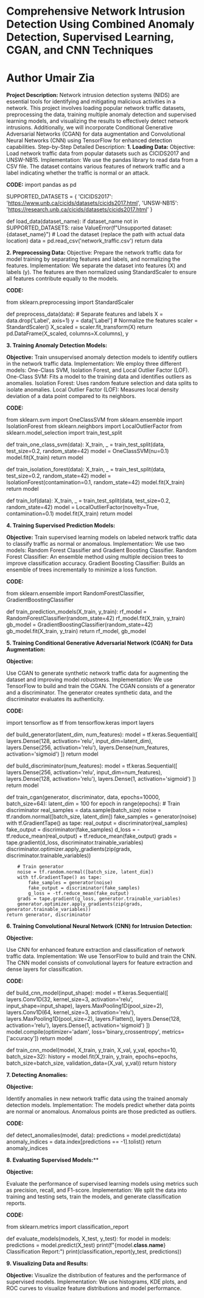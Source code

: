 # Comprehensive Network Intrusion Detection Using Combined Anomaly Detection, Supervised Learning, CGAN, and CNN Techniques
# Author Umair Zia
**Project Description:**
Network intrusion detection systems (NIDS) are essential tools for identifying and mitigating malicious activities in a network. This project involves loading popular network traffic datasets, preprocessing the data, training multiple anomaly detection and supervised learning models, and visualizing the results to effectively detect network intrusions. Additionally, we will incorporate Conditional Generative Adversarial Networks (CGAN) for data augmentation and Convolutional Neural Networks (CNN) using TensorFlow for enhanced detection capabilities.
Step-by-Step Detailed Description:
**1. Loading Data:**
Objective: Load network traffic data from popular datasets such as CICIDS2017 and UNSW-NB15.
Implementation: We use the pandas library to read data from a CSV file. The dataset contains various features of network traffic and a label indicating whether the traffic is normal or an attack.

**CODE:**
import pandas as pd

SUPPORTED_DATASETS = {
    'CICIDS2017': 'https://www.unb.ca/cicids/datasets/cicids2017.html',
    'UNSW-NB15': 'https://research.unb.ca/cicids/datasets/cicids2017.html'
}

def load_data(dataset_name):
    if dataset_name not in SUPPORTED_DATASETS:
        raise ValueError(f"Unsupported dataset: {dataset_name}")
    # Load the dataset (replace the path with actual data location)
    data = pd.read_csv('network_traffic.csv')
    return data


**2. Preprocessing Data:**
Objective: Prepare the network traffic data for model training by separating features and labels, and normalizing the features.
Implementation: We separate the dataset into features (X) and labels (y). The features are then normalized using StandardScaler to ensure all features contribute equally to the models.

**CODE:**

from sklearn.preprocessing import StandardScaler

def preprocess_data(data):
    # Separate features and labels
    X = data.drop('Label', axis=1)
    y = data['Label']
    # Normalize the features
    scaler = StandardScaler()
    X_scaled = scaler.fit_transform(X)
    return pd.DataFrame(X_scaled, columns=X.columns), y


**3. Training Anomaly Detection Models:**

**Objective:**
Train unsupervised anomaly detection models to identify outliers in the network traffic data.
Implementation: We employ three different models: One-Class SVM, Isolation Forest, and Local Outlier Factor (LOF).
One-Class SVM: Fits a model to the training data and identifies outliers as anomalies.
Isolation Forest: Uses random feature selection and data splits to isolate anomalies.
Local Outlier Factor (LOF): Measures local density deviation of a data point compared to its neighbors.

**CODE:**

from sklearn.svm import OneClassSVM
from sklearn.ensemble import IsolationForest
from sklearn.neighbors import LocalOutlierFactor
from sklearn.model_selection import train_test_split

def train_one_class_svm(data):
    X_train, _ = train_test_split(data, test_size=0.2, random_state=42)
    model = OneClassSVM(nu=0.1)
    model.fit(X_train)
    return model

def train_isolation_forest(data):
    X_train, _ = train_test_split(data, test_size=0.2, random_state=42)
    model = IsolationForest(contamination=0.1, random_state=42)
    model.fit(X_train)
    return model

def train_lof(data):
    X_train, _ = train_test_split(data, test_size=0.2, random_state=42)
    model = LocalOutlierFactor(novelty=True, contamination=0.1)
    model.fit(X_train)
    return model

**4. Training Supervised Prediction Models:**

**Objective:** 
Train supervised learning models on labeled network traffic data to classify traffic as normal or anomalous.
Implementation: We use two models: Random Forest Classifier and Gradient Boosting Classifier.
Random Forest Classifier: An ensemble method using multiple decision trees to improve classification accuracy.
Gradient Boosting Classifier: Builds an ensemble of trees incrementally to minimize a loss function.

**CODE:**

from sklearn.ensemble import RandomForestClassifier, GradientBoostingClassifier

def train_prediction_models(X_train, y_train):
    rf_model = RandomForestClassifier(random_state=42)
    rf_model.fit(X_train, y_train)
    gb_model = GradientBoostingClassifier(random_state=42)
    gb_model.fit(X_train, y_train)
    return rf_model, gb_model

**5. Training Conditional Generative Adversarial Network (CGAN) for Data Augmentation:**

**Objective:**

Use CGAN to generate synthetic network traffic data for augmenting the dataset and improving model robustness.
Implementation: We use TensorFlow to build and train the CGAN. The CGAN consists of a generator and a discriminator. The generator creates synthetic data, and the discriminator evaluates its authenticity.

**CODE:**

import tensorflow as tf
from tensorflow.keras import layers

def build_generator(latent_dim, num_features):
    model = tf.keras.Sequential([
        layers.Dense(128, activation='relu', input_dim=latent_dim),
        layers.Dense(256, activation='relu'),
        layers.Dense(num_features, activation='sigmoid')
    ])
    return model

def build_discriminator(num_features):
    model = tf.keras.Sequential([
        layers.Dense(256, activation='relu', input_dim=num_features),
        layers.Dense(128, activation='relu'),
        layers.Dense(1, activation='sigmoid')
    ])
    return model

def train_cgan(generator, discriminator, data, epochs=10000, batch_size=64):
    latent_dim = 100
    for epoch in range(epochs):
        # Train discriminator
        real_samples = data.sample(batch_size)
        noise = tf.random.normal([batch_size, latent_dim])
        fake_samples = generator(noise)
        with tf.GradientTape() as tape:
            real_output = discriminator(real_samples)
            fake_output = discriminator(fake_samples)
            d_loss = -tf.reduce_mean(real_output) + tf.reduce_mean(fake_output)
        grads = tape.gradient(d_loss, discriminator.trainable_variables)
        discriminator.optimizer.apply_gradients(zip(grads, discriminator.trainable_variables))

        # Train generator
        noise = tf.random.normal([batch_size, latent_dim])
        with tf.GradientTape() as tape:
            fake_samples = generator(noise)
            fake_output = discriminator(fake_samples)
            g_loss = -tf.reduce_mean(fake_output)
        grads = tape.gradient(g_loss, generator.trainable_variables)
        generator.optimizer.apply_gradients(zip(grads, generator.trainable_variables))
    return generator, discriminator

**6. Training Convolutional Neural Network (CNN) for Intrusion Detection:**

**Objective:**

Use CNN for enhanced feature extraction and classification of network traffic data.
Implementation: We use TensorFlow to build and train the CNN. The CNN model consists of convolutional layers for feature extraction and dense layers for classification.

**CODE:**

def build_cnn_model(input_shape):
    model = tf.keras.Sequential([
        layers.Conv1D(32, kernel_size=3, activation='relu', input_shape=input_shape),
        layers.MaxPooling1D(pool_size=2),
        layers.Conv1D(64, kernel_size=3, activation='relu'),
        layers.MaxPooling1D(pool_size=2),
        layers.Flatten(),
        layers.Dense(128, activation='relu'),
        layers.Dense(1, activation='sigmoid')
    ])
    model.compile(optimizer='adam', loss='binary_crossentropy', metrics=['accuracy'])
    return model

def train_cnn_model(model, X_train, y_train, X_val, y_val, epochs=10, batch_size=32):
    history = model.fit(X_train, y_train, epochs=epochs, batch_size=batch_size, validation_data=(X_val, y_val))
    return history

**7. Detecting Anomalies:**

**Objective:**

Identify anomalies in new network traffic data using the trained anomaly detection models.
Implementation: The models predict whether data points are normal or anomalous. Anomalous points are those predicted as outliers.

**CODE:**

def detect_anomalies(model, data):
    predictions = model.predict(data)
    anomaly_indices = data.index[predictions == -1].tolist()
    return anomaly_indices

**8. Evaluating Supervised Models:****

**Objective:**

Evaluate the performance of supervised learning models using metrics such as precision, recall, and F1-score.
Implementation: We split the data into training and testing sets, train the models, and generate classification reports.

**CODE:**

from sklearn.metrics import classification_report

def evaluate_models(models, X_test, y_test):
    for model in models:
        predictions = model.predict(X_test)
        print(f"{model.__class__.__name__} Classification Report:")
        print(classification_report(y_test, predictions))

**9. Visualizing Data and Results:**

**Objective:**
Visualize the distribution of features and the performance of supervised models.
Implementation: We use histograms, KDE plots, and ROC curves to visualize feature distributions and model performance.
